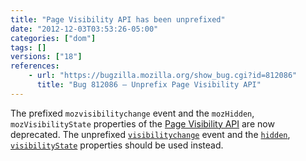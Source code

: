 ```yaml
---
title: "Page Visibility API has been unprefixed"
date: "2012-12-03T03:53:26-05:00"
categories: ["dom"]
tags: []
versions: ["18"]
references:
    - url: "https://bugzilla.mozilla.org/show_bug.cgi?id=812086"
      title: "Bug 812086 – Unprefix Page Visibility API"
---
```

The prefixed `mozvisibilitychange` event and the `mozHidden`, `mozVisibilityState` properties of the [Page Visibility API](https://developer.mozilla.org/docs/Web/Guide/User_experience/Using_the_Page_Visibility_API) are now deprecated. The unprefixed [`visibilitychange`](https://developer.mozilla.org/docs/Web/Reference/Events/visibilitychange) event and the [`hidden`](https://developer.mozilla.org/docs/Web/API/document.hidden), [`visibilityState`](https://developer.mozilla.org/docs/Web/API/document.visibilityState) properties should be used instead.
